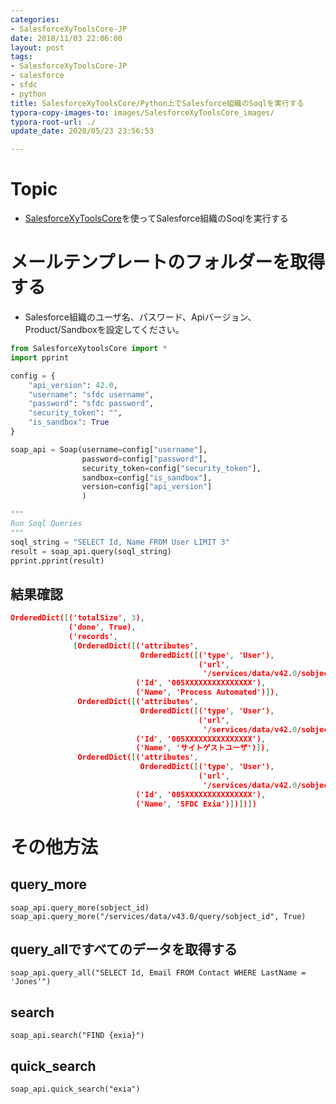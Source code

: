 ```yaml
---
categories:
- SalesforceXyToolsCore-JP
date: 2018/11/03 22:06:00
layout: post
tags:
- SalesforceXyToolsCore-JP
- salesforce
- sfdc
- python
title: SalesforceXyToolsCore/Python上でSalesforce組織のSoqlを実行する
typora-copy-images-to: images/SalesforceXyToolsCore_images/
typora-root-url: ./
update_date: 2020/05/23 23:56:53

---
```


# Topic

* [SalesforceXyToolsCore](http://salesforcexytools.com/categories/SalesforceXyToolsCore-JP/)を使ってSalesforce組織のSoqlを実行する



# メールテンプレートのフォルダーを取得する

* Salesforce組織のユーザ名、パスワード、Apiバージョン、Product/Sandboxを設定してください。

```python
from SalesforceXytoolsCore import *
import pprint

config = {
    "api_version": 42.0, 
    "username": "sfdc username", 
    "password": "sfdc password", 
    "security_token": "", 
    "is_sandbox": True
}

soap_api = Soap(username=config["username"], 
                password=config["password"], 
                security_token=config["security_token"], 
                sandbox=config["is_sandbox"],
                version=config["api_version"]
                )

"""
Run Soql Queries
"""
soql_string = "SELECT Id, Name FROM User LIMIT 3"
result = soap_api.query(soql_string)
pprint.pprint(result)


```



## 結果確認

```json
OrderedDict([('totalSize', 3),
             ('done', True),
             ('records',
              [OrderedDict([('attributes',
                             OrderedDict([('type', 'User'),
                                          ('url',
                                           '/services/data/v42.0/sobjects/User/005XXXXXXXXXXXXXXX')])),
                            ('Id', '005XXXXXXXXXXXXXXX'),
                            ('Name', 'Process Automated')]),
               OrderedDict([('attributes',
                             OrderedDict([('type', 'User'),
                                          ('url',
                                           '/services/data/v42.0/sobjects/User/005XXXXXXXXXXXXXXX')])),
                            ('Id', '005XXXXXXXXXXXXXXX'),
                            ('Name', 'サイトゲストユーザ')]),
               OrderedDict([('attributes',
                             OrderedDict([('type', 'User'),
                                          ('url',
                                           '/services/data/v42.0/sobjects/User/005XXXXXXXXXXXXXXX')])),
                            ('Id', '005XXXXXXXXXXXXXXX'),
                            ('Name', 'SFDC Exia')])])])
```



# その他方法

## query_more
```
soap_api.query_more(sobject_id)
soap_api.query_more("/services/data/v43.0/query/sobject_id", True)
```


## query_allですべてのデータを取得する
```
soap_api.query_all("SELECT Id, Email FROM Contact WHERE LastName = 'Jones'")
```

## search
```
soap_api.search("FIND {exia}")
```

## quick_search
```
soap_api.quick_search("exia")
```